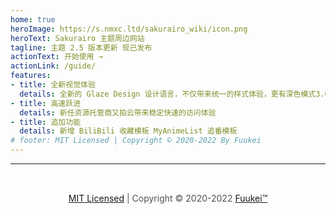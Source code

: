 ```yaml
---
home: true
heroImage: https://s.nmxc.ltd/sakurairo_wiki/icon.png
heroText: Sakurairo 主题周边网站
tagline: 主题 2.5 版本更新 现已发布
actionText: 开始使用 →
actionLink: /guide/
features:
- title: 全新视觉体验
  details: 全新的 Glaze Design 设计语言，不仅带来统一的样式体验，更有深色模式3.0及全新视觉资源管理
- title: 高速跃进
  details: 新任资源托管商又拍云带来稳定快速的访问体验
- title: 追加功能
  details: 新增 BiliBili 收藏模板 MyAnimeList 追番模板
# footer: MIT Licensed | Copyright © 2020-2022 By Fuukei
---
```


<hr/>
<footer style="text-align:center;padding:2rem;color:#505050">
<a href="https://github.com/mirai-mamori/Sakurairo" target="_blank">MIT Licensed</a> | Copyright © 2020-2022 <a href="https://github.com/Fuukei/" target="_blank">Fuukei™</a>
</footer>
